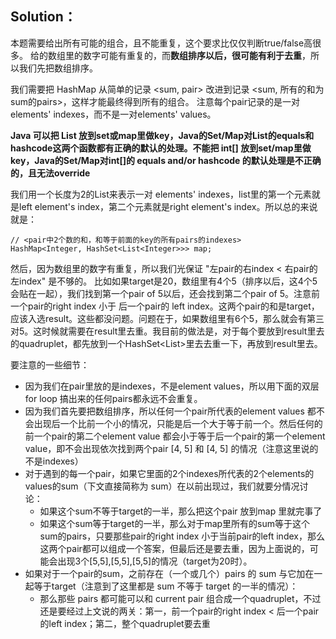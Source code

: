 

## Solution：

本题需要给出所有可能的组合，且不能重复，这个要求比仅仅判断true/false高很多。
给的数组里的数字可能有重复的，而**数组排序以后，很可能有利于去重**，所以我们先把数组排序。

我们需要把 HashMap 从简单的记录 <sum, pair> 改进到记录 <sum, 所有的和为sum的pairs>，这样才能最终得到所有的组合。
注意每个pair记录的是一对elements' indexes，而不是一对elements' values。

**Java 可以把 List<Integer> 放到set或map里做key，Java的Set/Map对List的equals和hashcode这两个函数都有正确的默认的处理。不能把 int[] 放到set/map里做key，Java的Set/Map对int[]的 equals and/or hashcode 的默认处理是不正确的，且无法override**

我们用一个长度为2的List来表示一对 elements' indexes，list里的第一个元素就是left element's index，第二个元素就是right element's index。所以总的来说就是：
```
// <pair中2个数的和，和等于前面的key的所有pairs的indexes>
HashMap<Integer, HashSet<List<Integer>>> map;
```

然后，因为数组里的数字有重复，所以我们光保证 "左pair的右index < 右pair的左index" 是不够的。
比如如果target是20，数组里有4个5（排序以后，这4个5会贴在一起），我们找到第一个pair of 5以后，还会找到第二个pair of 5。注意前一个pair的right index 小于 后一个pair的 left index。这两个pair的和是target，应该入选result。这些都没问题。问题在于，如果数组里有6个5，那么就会有第三对5。这时候就需要在result里去重。我目前的做法是，对于每个要放到result里去的quadruplet，都先放到一个HashSet<List<Integer>>里去去重一下，再放到result里去。

要注意的一些细节：
* 因为我们在pair里放的是indexes，不是element values，所以用下面的双层for loop 搞出来的任何pairs都永远不会重复。
* 因为我们首先要把数组排序，所以任何一个pair所代表的element values 都不会出现后一个比前一个小的情况，只能是后一个大于等于前一个。然后任何的前一个pair的第二个element value 都会小于等于后一个pair的第一个element value，即不会出现依次找到两个pair [4, 5] 和 [4, 5] 的情况（注意这里说的不是indexes）
* 对于遇到的每一个pair，如果它里面的2个indexes所代表的2个elements的values的sum（下文直接简称为 sum）在以前出现过，我们就要分情况讨论：
  * 如果这个sum不等于target的一半，那么把这个pair 放到map 里就完事了
  * 如果这个sum等于target的一半，那么对于map里所有的sum等于这个sum的pairs，只要那些pair的right index 小于当前pair的left index，那么这两个pair都可以组成一个答案，但最后还是要去重，因为上面说的，可能会出现3个[5,5],[5,5],[5,5]的情况（target为20时）。
* 如果对于一个pair的sum，之前存在（一个或几个）pairs 的 sum 与它加在一起等于target（注意到了这里都是 sum 不等于 target 的一半的情况）：
  * 那么那些 pairs 都可能可以和 current pair 组合成一个quadruplet，不过还是要经过上文说的两关：第一，前一个pair的right index < 后一个pair的left index；第二，整个quadruplet要去重




